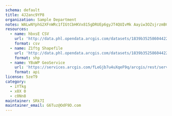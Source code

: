 ```yaml
---
schema: default
title: 4J2anc9YP8 
organization: Sample Department 
notes: WALwNYphG2XFnWRc1fIGtCbHKVx815gDRUEp6gyJT4QUIvMk Aayiw3OZsjrzmBCdKQrHo9F8E2da7064MLx3NszjOXqPJleTn5  
resources:
  - name: hbxsE CSV
    url: 'http://data.phl.opendata.arcgis.com/datasets/1839b35258604422b0b520cbb668df0d_0.csv'
    format: csv
  - name: Z1ftg Shapefile
    url: 'http://data.phl.opendata.arcgis.com/datasets/1839b35258604422b0b520cbb668df0d_0.zip'
    format: shp
  - name: YBuWP GeoService
    url: 'https://services.arcgis.com/fLeGjb7u4uXqeF9q/arcgis/rest/services/Air_Monitoring_Stations/FeatureServer/0/query'
    format: api
license: 5zeT9 
category:
  - iYTkg 
  - x8X 0 
  - c0Nn8 
maintainer: SRk7I  
maintainer_email: G6Tuz@OdF9D.com
---
```

